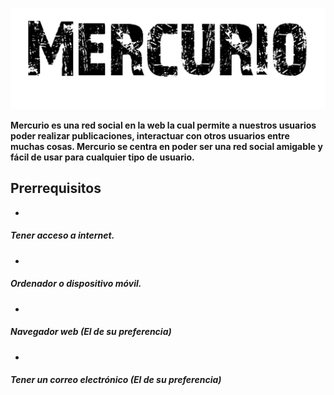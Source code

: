 
![](https://raw.githubusercontent.com/Joshe05/Mercurio/main/images/logo.png)

**Mercurio es una red social en la web la cual permite a nuestros usuarios
poder realizar publicaciones, interactuar con otros usuarios entre muchas
cosas. Mercurio se centra en poder ser una red social amigable y fácil de
usar para cualquier tipo de usuario.**

## Prerrequisitos
- 
##### Tener acceso a internet.
- 
##### Ordenador o dispositivo móvil.
- 
##### Navegador web (El de su preferencia)
- 
##### Tener un correo electrónico (El de su preferencia)
